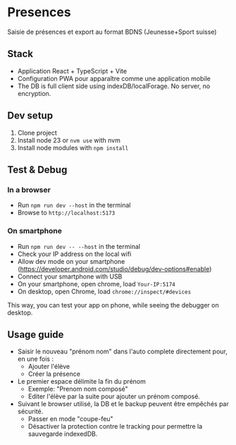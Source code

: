 # Presences
Saisie de présences et export au format BDNS (Jeunesse+Sport suisse)

## Stack
* Application React + TypeScript + Vite 
* Configuration PWA pour apparaître comme une application mobile 
* The DB is full client side using indexDB/localForage. No server, no encryption.

## Dev setup
1. Clone project
2. Install node 23 or `nvm use` with nvm
3. Install node modules with `npm install`

## Test & Debug
### In a browser
* Run `npm run dev --host` in the terminal
* Browse to `http://localhost:5173`

### On smartphone
* Run `npm run dev -- --host` in the terminal
* Check your IP address on the local wifi
* Allow dev mode on your smartphone (https://developer.android.com/studio/debug/dev-options#enable)
* Connect your smartphone with USB
* On your smartphone, open chrome, load `Your-IP:5174`
* On desktop, open Chrome, load `chrome://inspect/#devices`

This way, you can test your app on phone, while seeing the debugger on desktop.

## Usage guide
* Saisir le nouveau "prénom nom" dans l'auto complete directement pour, en une fois :
  * Ajouter l'élève
  * Créer la présence
* Le premier espace délimite la fin du prénom
  * Exemple: "Prenom nom composé"
  * Editer l'élève par la suite pour ajouter un prénom composé.
* Suivant le browser utilisé, la DB et le backup peuvent être empêchés par sécurité.
  * Passer en mode "coupe-feu"
  * Désactiver la protection contre le tracking pour permettre la sauvegarde indexedDB.
